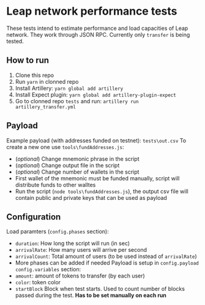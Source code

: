 # Leap network performance tests
These tests intend to estimate performance and load capacities of Leap network. They work through JSON RPC. Currently only `transfer` is being tested.
## How to run
1. Clone this repo
2. Run `yarn` in clonned repo
3. Install Artillery: `yarn global add artillery`
4. Install Expect plugin: `yarn global add artillery-plugin-expect`
5. Go to clonned repo `tests` and run: `artillery run artillery_transfer.yml`
## Payload
Example payload (with addresses funded on testnet): `tests\out.csv`
To create a new one use `tools\fundAddresses.js`:
- (*optional*) Change mnemonic phrase in the script
- (*optional*) Change output file in the script
- (*optional*) Change number of wallets in the script
- First wallet of the mnemonic must be funded manually, script will distribute funds to other walltes
- Run the script (`node tools\fundAddresses.js`), the output csv file will contain public and private keys that can be used as payload
## Configuration
Load paramters (`config.phases` section):
- `duration`: How long the script will run (in sec)
- `arrivalRate`: How many users will arrive per second
- `arrivalCount`: Total amount of users (to be used instead of `arrivalRate`)
- More phases can be added if needed
Payload is setup in `config.payload`
`config.variables` section:
- `amount`: amount of tokens to transfer (by each user)
- `color`: token color
- `startBlock` Block when test starts. Used to count number of blocks passed during the test. **Has to be set manually on each run**